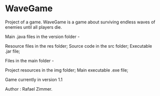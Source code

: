 # WaveGame
Project of a game. WaveGame is a game about surviving endless waves of enemies until all players die.

Main .java files in the version folder -

Resource files in the res folder;
Source code in the src folder;
Executable .jar file;

Files in the main folder -

Project resources in the img folder;
Main executable .exe file;

Game currently in version 1.1

Author :
Rafael Zimmer.
